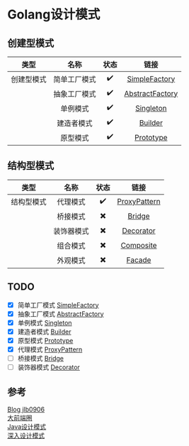 # Golang设计模式

## 创建型模式

| 类型 | 名称 | 状态 | 链接 |
|:--:| :--: | :--: | :--: |
|创建型模式| 简单工厂模式 | :heavy_check_mark: | [SimpleFactory](simple_factory/README.md) |
| | 抽象工厂模式 | :heavy_check_mark: | [AbstractFactory](AbstractFactory/README.md) |
| | 单例模式 | :heavy_check_mark: | [Singleton](singleton/README.md) |
| | 建造者模式 | :heavy_check_mark: | [Builder](Builder/README.md) |
| | 原型模式 | :heavy_check_mark: | [Prototype](prototype/README.md)|


## 结构型模式

| 类型 | 名称 | 状态 | 链接 |
|:--:| :--: | :--: | :--: |
|结构型模式 | 代理模式 | :heavy_check_mark: | [ProxyPattern](proxypattern/README.md) |
| | 桥接模式 | :heavy_multiplication_x: | [Bridge](bridge/README.md) |
| | 装饰器模式 | :heavy_multiplication_x: | [Decorator](decorator/README.md)  |
| | 组合模式 | :heavy_multiplication_x: | [Composite](composite/README.md)  |
| | 外观模式 | :heavy_multiplication_x: | [Facade](facade/README.md)  |

## TODO

- [x] 简单工厂模式  [SimpleFactory](simple_factory/README.md)  
- [x] 抽象工厂模式  [AbstractFactory](AbstractFactory/README.md)  
- [x] 单例模式  [Singleton](singleton/README.md)
- [x] 建造者模式 [Builder](Builder/README.md)
- [x] 原型模式  [Prototype](prototype/README.md)
- [x] 代理模式 [ProxyPattern](proxypattern/README.md)
- [ ] 桥接模式 [Bridge](bridge/README.md)
- [ ] 装饰器模式 [Decorator](decorator/README.md)
 
## 参考
[Blog jlb0906](https://gocore.net)  
[大前端圈](https://www.jianshu.com/p/3d1c9ffb0a28)  
[Java设计模式](http://c.biancheng.net/design_pattern/)  
[深入设计模式](https://refactoringguru.cn/design-patterns)